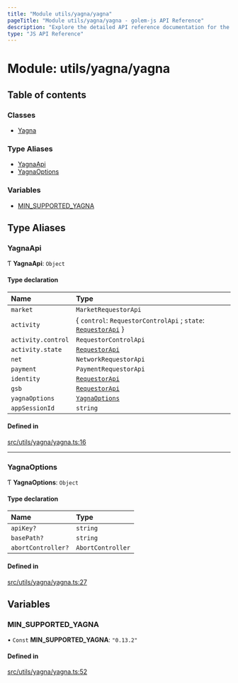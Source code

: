 ```yaml
---
title: "Module utils/yagna/yagna"
pageTitle: "Module utils/yagna/yagna - golem-js API Reference"
description: "Explore the detailed API reference documentation for the Module utils/yagna/yagna within the golem-js SDK for the Golem Network."
type: "JS API Reference"
---
```

# Module: utils/yagna/yagna

## Table of contents

### Classes

- [Yagna](../classes/utils_yagna_yagna.Yagna)

### Type Aliases

- [YagnaApi](utils_yagna_yagna#yagnaapi)
- [YagnaOptions](utils_yagna_yagna#yagnaoptions)

### Variables

- [MIN\_SUPPORTED\_YAGNA](utils_yagna_yagna#min_supported_yagna)

## Type Aliases

### YagnaApi

Ƭ **YagnaApi**: `Object`

#### Type declaration

| Name | Type |
| :------ | :------ |
| `market` | `MarketRequestorApi` |
| `activity` | \{ `control`: `RequestorControlApi` ; `state`: [`RequestorApi`](../classes/utils_yagna_activity.RequestorApi)  } |
| `activity.control` | `RequestorControlApi` |
| `activity.state` | [`RequestorApi`](../classes/utils_yagna_activity.RequestorApi) |
| `net` | `NetworkRequestorApi` |
| `payment` | `PaymentRequestorApi` |
| `identity` | [`RequestorApi`](../classes/utils_yagna_identity.RequestorApi) |
| `gsb` | [`RequestorApi`](../classes/utils_yagna_gsb.RequestorApi) |
| `yagnaOptions` | [`YagnaOptions`](utils_yagna_yagna#yagnaoptions) |
| `appSessionId` | `string` |

#### Defined in

[src/utils/yagna/yagna.ts:16](https://github.com/golemfactory/golem-js/blob/22da85c/src/utils/yagna/yagna.ts#L16)

___

### YagnaOptions

Ƭ **YagnaOptions**: `Object`

#### Type declaration

| Name | Type |
| :------ | :------ |
| `apiKey?` | `string` |
| `basePath?` | `string` |
| `abortController?` | `AbortController` |

#### Defined in

[src/utils/yagna/yagna.ts:27](https://github.com/golemfactory/golem-js/blob/22da85c/src/utils/yagna/yagna.ts#L27)

## Variables

### MIN\_SUPPORTED\_YAGNA

• `Const` **MIN\_SUPPORTED\_YAGNA**: ``"0.13.2"``

#### Defined in

[src/utils/yagna/yagna.ts:52](https://github.com/golemfactory/golem-js/blob/22da85c/src/utils/yagna/yagna.ts#L52)
